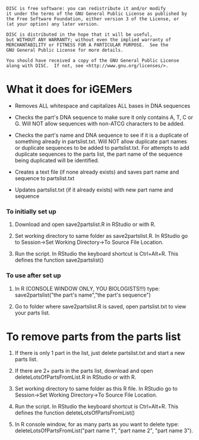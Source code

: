     DISC is free software: you can redistribute it and/or modify
    it under the terms of the GNU General Public License as published by
    the Free Software Foundation, either version 3 of the License, or
    (at your option) any later version.

    DISC is distributed in the hope that it will be useful,
    but WITHOUT ANY WARRANTY; without even the implied warranty of
    MERCHANTABILITY or FITNESS FOR A PARTICULAR PURPOSE.  See the
    GNU General Public License for more details.

    You should have received a copy of the GNU General Public License
    along with DISC.  If not, see <http://www.gnu.org/licenses/>.

# What it does for iGEMers #

* Removes ALL whitespace and capitalizes ALL bases in DNA sequences

* Checks the part's DNA sequence to make sure it only contains A, T, C or G. Will NOT allow sequences with non-ATCG characters to be added. 

* Checks the part's name and DNA sequence to see if it is a duplicate of something already in partslist.txt. Will NOT allow duplicate part names or duplicate sequences to be added to partslist.txt. For attempts to add duplicate sequences to the parts list, the part name of the sequence being duplicated will be identified. 

* Creates a text file (if none already exists) and saves part name and sequence to partslist.txt

* Updates partslist.txt (if it already exists) with new part name and sequence

### To initially set up ###

1. Download and open save2partslist.R in RStudio or with R. 

2. Set working directory to same folder as save2partslist.R. In RStudio go to Session->Set Working Directory->To Source File Location.

3. Run the script. In RStudio the keyboard shortcut is Ctrl+Alt+R. This defines the function save2partslist()

### To use after set up ###

1. In R (CONSOLE WINDOW ONLY, YOU BIOLOGISTS!!!) type: save2partslist("the part's name","the part's sequence")

2. Go to folder where save2partslist.R is saved, open partslist.txt to view your parts list. 

# To remove parts from the parts list #

1. If there is only 1 part in the list, just delete partslist.txt and start a new parts list. 

2. If there are 2+ parts in the parts list, download and open deleteLotsOfPartsFromList.R in RStudio or with R.

  1. Set working directory to same folder as this R file. In RStudio go to Session->Set Working Directory->To Source File Location.

  2. Run the script. In RStudio the keyboard shortcut is Ctrl+Alt+R. This defines the function deleteLotsOfPartsFromList()

  3. In R console window, for as many parts as you want to delete type: deleteLotsOfPartsFromList("part name 1", "part name 2", "part name 3"). 

